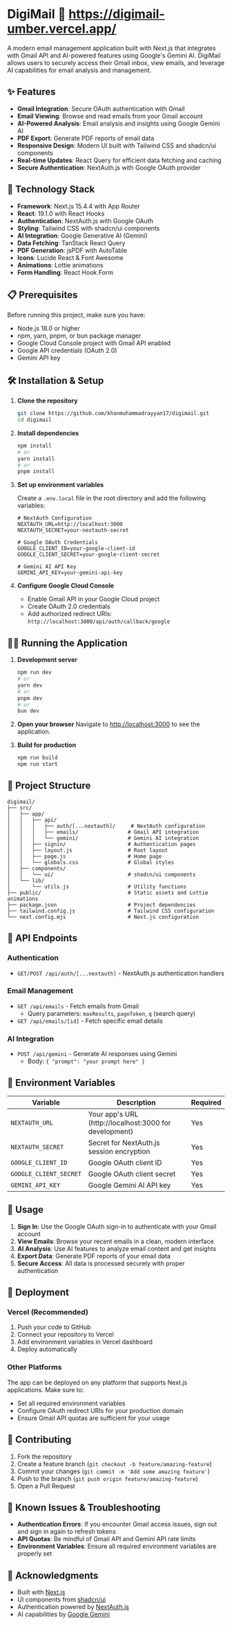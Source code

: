 # DigiMail 📧   https://digimail-umber.vercel.app/

A modern email management application built with Next.js that integrates with Gmail API and AI-powered features using Google's Gemini AI. DigiMail allows users to securely access their Gmail inbox, view emails, and leverage AI capabilities for email analysis and management.

## ✨ Features

- **Gmail Integration**: Secure OAuth authentication with Gmail
- **Email Viewing**: Browse and read emails from your Gmail account
- **AI-Powered Analysis**: Email analysis and insights using Google Gemini AI
- **PDF Export**: Generate PDF reports of email data
- **Responsive Design**: Modern UI built with Tailwind CSS and shadcn/ui components
- **Real-time Updates**: React Query for efficient data fetching and caching
- **Secure Authentication**: NextAuth.js with Google OAuth provider

## 🚀 Technology Stack

- **Framework**: Next.js 15.4.4 with App Router
- **React**: 19.1.0 with React Hooks
- **Authentication**: NextAuth.js with Google OAuth
- **Styling**: Tailwind CSS with shadcn/ui components
- **AI Integration**: Google Generative AI (Gemini)
- **Data Fetching**: TanStack React Query
- **PDF Generation**: jsPDF with AutoTable
- **Icons**: Lucide React & Font Awesome
- **Animations**: Lottie animations
- **Form Handling**: React Hook Form

## 📋 Prerequisites

Before running this project, make sure you have:

- Node.js 18.0 or higher
- npm, yarn, pnpm, or bun package manager
- Google Cloud Console project with Gmail API enabled
- Google API credentials (OAuth 2.0)
- Gemini API key

## 🛠️ Installation & Setup

1. **Clone the repository**
   ```bash
   git clone https://github.com/khanmuhammadrayyan17/digimail.git
   cd digimail
   ```

2. **Install dependencies**
   ```bash
   npm install
   # or
   yarn install
   # or
   pnpm install
   ```

3. **Set up environment variables**
   
   Create a `.env.local` file in the root directory and add the following variables:
   ```env
   # NextAuth Configuration
   NEXTAUTH_URL=http://localhost:3000
   NEXTAUTH_SECRET=your-nextauth-secret

   # Google OAuth Credentials
   GOOGLE_CLIENT_ID=your-google-client-id
   GOOGLE_CLIENT_SECRET=your-google-client-secret

   # Gemini AI API Key
   GEMINI_API_KEY=your-gemini-api-key
   ```

4. **Configure Google Cloud Console**
   - Enable Gmail API in your Google Cloud project
   - Create OAuth 2.0 credentials
   - Add authorized redirect URIs: `http://localhost:3000/api/auth/callback/google`

## 🏃‍♂️ Running the Application

1. **Development server**
   ```bash
   npm run dev
   # or
   yarn dev
   # or
   pnpm dev
   # or
   bun dev
   ```

2. **Open your browser**
   Navigate to [http://localhost:3000](http://localhost:3000) to see the application.

3. **Build for production**
   ```bash
   npm run build
   npm run start
   ```

## 📁 Project Structure

```
digimail/
├── src/
│   ├── app/
│   │   ├── api/
│   │   │   ├── auth/[...nextauth]/     # NextAuth configuration
│   │   │   ├── emails/                # Gmail API integration
│   │   │   └── gemini/                # Gemini AI integration
│   │   ├── signin/                    # Authentication pages
│   │   ├── layout.js                  # Root layout
│   │   ├── page.js                    # Home page
│   │   └── globals.css                # Global styles
│   ├── components/
│   │   └── ui/                        # shadcn/ui components
│   └── lib/
│       └── utils.js                   # Utility functions
├── public/                            # Static assets and Lottie animations
├── package.json                       # Project dependencies
├── tailwind.config.js                 # Tailwind CSS configuration
└── next.config.mjs                    # Next.js configuration
```

## 🔧 API Endpoints

### Authentication
- `GET/POST /api/auth/[...nextauth]` - NextAuth.js authentication handlers

### Email Management
- `GET /api/emails` - Fetch emails from Gmail
  - Query parameters: `maxResults`, `pageToken`, `q` (search query)
- `GET /api/emails/[id]` - Fetch specific email details

### AI Integration
- `POST /api/gemini` - Generate AI responses using Gemini
  - Body: `{ "prompt": "your prompt here" }`

## 🔐 Environment Variables

| Variable | Description | Required |
|----------|-------------|----------|
| `NEXTAUTH_URL` | Your app's URL (http://localhost:3000 for development) | Yes |
| `NEXTAUTH_SECRET` | Secret for NextAuth.js session encryption | Yes |
| `GOOGLE_CLIENT_ID` | Google OAuth client ID | Yes |
| `GOOGLE_CLIENT_SECRET` | Google OAuth client secret | Yes |
| `GEMINI_API_KEY` | Google Gemini AI API key | Yes |

## 🎯 Usage

1. **Sign In**: Use the Google OAuth sign-in to authenticate with your Gmail account
2. **View Emails**: Browse your recent emails in a clean, modern interface
3. **AI Analysis**: Use AI features to analyze email content and get insights
4. **Export Data**: Generate PDF reports of your email data
5. **Secure Access**: All data is processed securely with proper authentication

## 🚀 Deployment

### Vercel (Recommended)
1. Push your code to GitHub
2. Connect your repository to Vercel
3. Add environment variables in Vercel dashboard
4. Deploy automatically

### Other Platforms
The app can be deployed on any platform that supports Next.js applications. Make sure to:
- Set all required environment variables
- Configure OAuth redirect URIs for your production domain
- Ensure Gmail API quotas are sufficient for your usage

## 🤝 Contributing

1. Fork the repository
2. Create a feature branch (`git checkout -b feature/amazing-feature`)
3. Commit your changes (`git commit -m 'Add some amazing feature'`)
4. Push to the branch (`git push origin feature/amazing-feature`)
5. Open a Pull Request

## 🐛 Known Issues & Troubleshooting

- **Authentication Errors**: If you encounter Gmail access issues, sign out and sign in again to refresh tokens
- **API Quotas**: Be mindful of Gmail API and Gemini API rate limits
- **Environment Variables**: Ensure all required environment variables are properly set

## 🙏 Acknowledgments

- Built with [Next.js](https://nextjs.org)
- UI components from [shadcn/ui](https://ui.shadcn.com)
- Authentication powered by [NextAuth.js](https://next-auth.js.org)
- AI capabilities by [Google Gemini](https://ai.google.dev)
